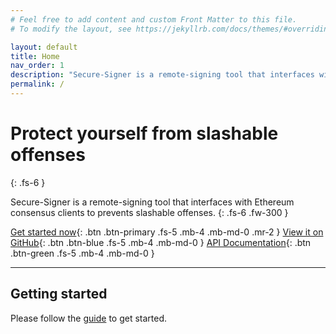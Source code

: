 ```yaml
---
# Feel free to add content and custom Front Matter to this file.
# To modify the layout, see https://jekyllrb.com/docs/themes/#overriding-theme-defaults

layout: default
title: Home
nav_order: 1
description: "Secure-Signer is a remote-signing tool that interfaces with Ethereum consensus clients to prevents slashable offenses."
permalink: /
---
```


# Protect yourself from slashable offenses

{: .fs-6 }

Secure-Signer is a remote-signing tool that interfaces with Ethereum consensus clients to prevents slashable offenses.
{: .fs-6 .fw-300 }

[Get started now](getting-started){: .btn .btn-primary .fs-5 .mb-4 .mb-md-0 .mr-2 }
[View it on GitHub](https://github.com/PufferFinance/secure-signer){: .btn .btn-blue .fs-5 .mb-4 .mb-md-0 }
[API Documentation](https://pufferfinance.github.io/secure-signer-api-docs/redoc-static.html){: .btn .btn-green .fs-5 .mb-4 .mb-md-0 }

---

## Getting started

Please follow the [guide](getting-started) to get started.
